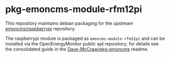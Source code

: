 pkg-emoncms-module-rfm12pi
========================

This repository maintains debian packaging for the upstream [emoncms/raspberrypi](https://github.com/emoncms/raspberrypi) repository.

The raspberrypi module is packaged as `emoncms-module-rfm12pi` and can be installed via the OpenEnergyMonitor public apt repository; for details see the consolidated guide in the  [Dave-McCraw/pkg-emoncms](https://github.com/Dave-McCraw/pkg-emoncms) readme.
